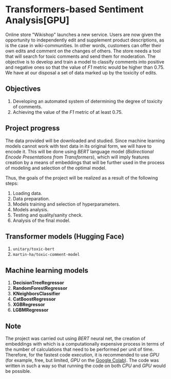 # Transformers-based Sentiment Analysis[GPU]

Online store "Wikishop" launches a new service. Users are now given the opportunity to independently edit and supplement product descriptions, as is the case in wiki-communities. In other words, customers can offer their own edits and comment on the changes of others. The store needs a tool that will search for toxic comments and send them for moderation. The objective is to develop and train a model to classify comments into positive and negative ones so that the value of *F1* metric would be higher than 0.75. We have at our disposal a set of data marked up by the toxicity of edits.

## Objectives

1. Developing an automated system of determining the degree of toxicity of comments.
2. Achieving the value of the *F1* metric of at least 0.75.

## Project progress

The data provided will be downloaded and studied. Since machine learning models cannot work with text data in its original form, we will have to encode it. This will be done using *BERT* language model (*Bidirectional Encode Presentations from Transformers*), which will imply features creation by a means of embeddings that will be further used in the process of modeling and selection of the optimal model.

Thus, the goals of the project will be realized as a result of the following steps:

1. Loading data.
2. Data preparation.
3. Models training and selection of hyperparameters.
4. Models analysis.
5. Testing and quality/sanity check.
6. Analysis of the final model.

## Transformer models (Hugging Face)

1. `unitary/toxic-bert`
2. `martin-ha/toxic-comment-model`

## Machine learning models 

1. **DecisionTreeRegressor**
2. **RandomForestRegressor**
3. **KNeighborsClassifier**
4. **CatBoostRegressor**
5. **XGBRegressor**
6. **LGBMRegressor**

## Note

The project was carried out using *BERT* neural net, the creation of embeddings with which is a computationally expensive process in terms of the number of calculations that need to be performed per unit of time. Therefore, for the fastest code execution, it is recommended to use *GPU* (for example, free, but limited, *GPU* on the [Google Colab](https://colab.research.google.com/)). The code was written in such a way so that running the code on both *CPU* and *GPU* would be possible.
